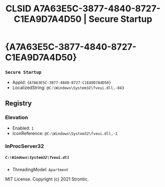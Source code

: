 ﻿---
title: "CLSID A7A63E5C-3877-4840-8727-C1EA9D7A4D50 | Secure Startup"
excerpt: What is COM-Object CLSID A7A63E5C-3877-4840-8727-C1EA9D7A4D50?
---

# {A7A63E5C-3877-4840-8727-C1EA9D7A4D50}

### `Secure Startup`
* AppId: `{A7A63E5C-3877-4840-8727-C1EA9D7A4D50}`
* LocalizedString: `@C:\Windows\System32\fveui.dll,-843`

## Registry


### Elevation

* Enabled: `1`
* IconReference: `@C:\Windows\System32\fveui.dll,-1`

### InProcServer32

##### `C:\Windows\System32\fveui.dll`
* ThreadingModel: `Apartment`

MIT License. Copyright (c) 2021 Strontic.



